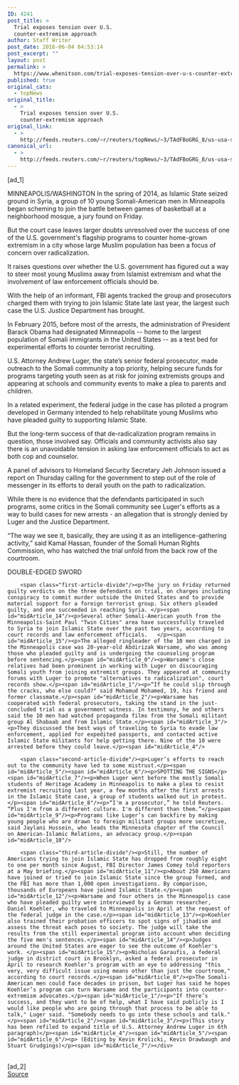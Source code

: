 ```yaml
---
ID: 4241
post_title: >
  Trial exposes tension over U.S.
  counter-extremism approach
author: Staff Writer
post_date: 2016-06-04 04:53:14
post_excerpt: ""
layout: post
permalink: >
  https://www.whenitson.com/trial-exposes-tension-over-u-s-counter-extremism-approach/
published: true
original_cats:
  - topNews
original_title:
  - >
    Trial exposes tension over U.S.
    counter-extremism approach
original_link:
  - >
    http://feeds.reuters.com/~r/reuters/topNews/~3/TAdFBoGRG_8/us-usa-security-deradicalization-insight-idUSKCN0YP2JQ
canonical_url:
  - >
    http://feeds.reuters.com/~r/reuters/topNews/~3/TAdFBoGRG_8/us-usa-security-deradicalization-insight-idUSKCN0YP2JQ
---
```

 [ad_1]
<br><div id="articleText">
<span id="midArticle_start"/>

<span id="midArticle_0"/><span class="focusParagraph" readability="7"><p><span class="articleLocation">MINNEAPOLIS/WASHINGTON</span> In the spring of 2014, as Islamic State seized ground in Syria, a group of 10 young Somali-American men in Minneapolis began scheming to join the battle between games of basketball at a neighborhood mosque, a jury found on Friday.</p></span><span id="midArticle_1"/><p>But the court case leaves larger doubts unresolved over the success of one of the U.S. government's flagship programs to counter home-grown extremism in a city whose large Muslim population has been a focus of concern over radicalization.</p><span id="midArticle_2"/><p>It raises questions over whether the U.S. government has figured out a way to steer most young Muslims away from Islamist extremism and what the involvement of law enforcement officials should be.</p><span id="midArticle_3"/><p>With the help of an informant, FBI agents tracked the group and prosecutors charged them with trying to join Islamic State late last year, the largest such case the U.S. Justice Department has brought.</p><span id="midArticle_4"/><p>In February 2015, before most of the arrests, the administration of President Barack Obama had designated Minneapolis -- home to the largest population of Somali immigrants in the United States -- as a test bed for experimental efforts to counter terrorist recruiting.</p><span id="midArticle_5"/><p>U.S. Attorney Andrew Luger, the state’s senior federal prosecutor, made outreach to the Somali community a top priority, helping secure funds for programs targeting youth seen as at risk for joining extremists groups and appearing at schools and community events to make a plea to parents and children.</p><span id="midArticle_6"/><p>In a related experiment, the federal judge in the case has piloted a program developed in Germany intended to help rehabilitate young Muslims who have pleaded guilty to supporting Islamic State.</p><span id="midArticle_7"/><p>But the long-term success of that de-radicalization program remains in question, those involved say. Officials and community activists also say there is an unavoidable tension in asking law enforcement officials to act as both cop and counselor.</p><span id="midArticle_8"/><p>A panel of advisors to Homeland Security Secretary Jeh Johnson issued a report on Thursday calling for the government to step out of the role of messenger in its efforts to derail youth on the path to radicalization. </p><span id="midArticle_9"/><p>While there is no evidence that the defendants participated in such programs, some critics in the Somali community see Luger's efforts as a way to build cases for new arrests - an allegation that is strongly denied by Luger and the Justice Department.</p><span id="midArticle_10"/><p>“The way we see it, basically, they are using it as an intelligence-gathering activity,” said Kamal Hassan, founder of the Somali Human Rights Commission, who has watched the trial unfold from the back row of the courtroom.</p><span id="midArticle_11"/><span id="midArticle_12"/><p>DOUBLE-EDGED SWORD</p><span id="midArticle_13"/>
        
        <span class="first-article-divide"/><p>The jury on Friday returned guilty verdicts on the three defendants on trial, on charges including conspiracy to commit murder outside the United States and to provide material support for a foreign terrorist group. Six others pleaded guilty, and one succeeded in reaching Syria. </p><span id="midArticle_14"/><p>Several other Somali-American youth from the Minneapolis-Saint Paul "Twin Cities" area have successfully traveled to Syria to join Islamic State over the past two years, according to court records and law enforcement officials.   </p><span id="midArticle_15"/><p>The alleged ringleader of the 10 men charged in the Minneapolis case was 20-year-old Abdirizak Warsame, who was among those who pleaded guilty and is undergoing the counseling program before sentencing.</p><span id="midArticle_0"/><p>Warsame's close relatives had been prominent in working with Luger on discouraging Somali youth from joining extremist groups. They appeared at community forums with Luger to promote "alternatives to radicalization", court records show.</p><span id="midArticle_1"/><p>“If he could slip through the cracks, who else could?" said Mohamud Mohamed, 19, his friend and former classmate.</p><span id="midArticle_2"/><p>Warsame has cooperated with federal prosecutors, taking the stand in the just-concluded trial as a government witness. In testimony, he and others said the 10 men had watched propaganda films from the Somali militant group Al Shabaab and from Islamic State.</p><span id="midArticle_3"/><p>They discussed the best ways of traveling to Syria to evade law enforcement, applied for expedited passports, and contacted active Islamic State militants for help getting there. Nine of the 10 were arrested before they could leave.</p><span id="midArticle_4"/>
        
        <span class="second-article-divide"/><p>Luger’s efforts to reach out to the community have led to some mistrust.</p><span id="midArticle_5"/><span id="midArticle_6"/><p>SPOTTING THE SIGNS</p><span id="midArticle_7"/><p>When Luger went before the mostly Somali students of Heritage Academy in Minneapolis to make a plea to resist extremist recruiting last year, a few months after the first arrests in the Islamic State case, a group of students walked out in protest. </p><span id="midArticle_8"/><p>“I'm a prosecutor,” he told Reuters. “Plus I'm from a different culture. I'm different than them.”</p><span id="midArticle_9"/><p>Programs like Luger’s can backfire by making young people who are drawn to foreign militant groups more secretive, said Jaylani Hussein, who leads the Minnesota chapter of the Council on American-Islamic Relations, an advocacy group.</p><span id="midArticle_10"/>
        
        <span class="third-article-divide"/><p>Still, the number of Americans trying to join Islamic State has dropped from roughly eight to one per month since August, FBI Director James Comey told reporters at a May briefing.</p><span id="midArticle_11"/><p>About 250 Americans have joined or tried to join Islamic State since the group formed, and the FBI has more than 1,000 open investigations. By comparison, thousands of Europeans have joined Islamic State.</p><span id="midArticle_12"/><p>Warsame and four others in the Minneapolis case who have pleaded guilty were interviewed by a German researcher, Daniel Koehler, who traveled to Minneapolis in April at the request of the federal judge in the case.</p><span id="midArticle_13"/><p>Koehler also trained their probation officers to spot signs of jihadism and assess the threat each poses to society. The judge will take the results from the still experimental program into account when deciding the five men's sentences.</p><span id="midArticle_14"/><p>Judges around the United States are eager to see the outcome of Koehler's work. </p><span id="midArticle_15"/><p>Nicholas Garaufis, a federal judge in district court in Brooklyn, asked a federal prosecutor in April to research Koehler’s program with an eye to addressing "this very, very difficult issue using means other than just the courtroom," according to court records.</p><span id="midArticle_0"/><p>The Somali-American men could face decades in prison, but Luger has said he hopes Koehler’s program can turn Warsame and the participants into counter-extremism advocates.</p><span id="midArticle_1"/><p>"If there’s success, and they want to be of help, what I have said publicly is I would like people who are going through that process to be able to talk," Luger said. "Somebody needs to go into these schools and talk."</p><span id="midArticle_2"/><span id="midArticle_3"/><p>(This story has been refiled to expand title of U.S. Attorney Andrew Luger in 6th paragraph)</p><span id="midArticle_4"/><span id="midArticle_5"/><span id="midArticle_6"/><p> (Editing by Kevin Krolicki, Kevin Drawbaugh and Stuart Grudgings)</p><span id="midArticle_7"/></div>
<br>[ad_2]
<br><a href="http://feeds.reuters.com/~r/reuters/topNews/~3/TAdFBoGRG_8/us-usa-security-deradicalization-insight-idUSKCN0YP2JQ">Source </a>